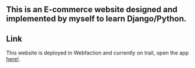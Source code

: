 ## This is an E-commerce website designed and implemented by myself to learn Django/Python. 

Link
------------
This website is deployed in Webfaction and currently on trail, open the app [here!](www.5meow.com).

